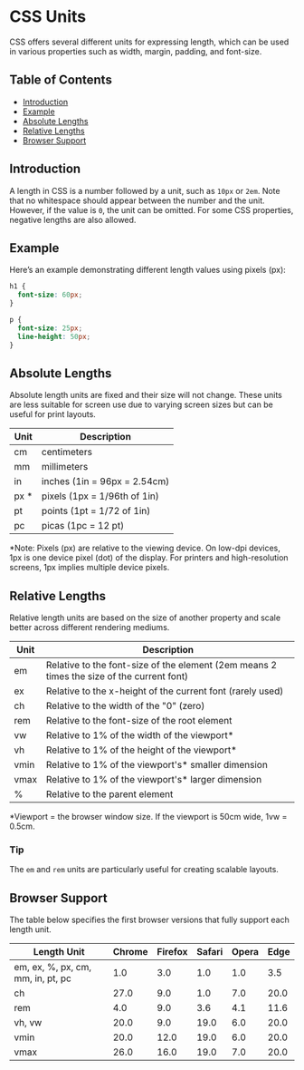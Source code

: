 # CSS Units
CSS offers several different units for expressing length, which can be used in various properties such as width, margin, padding, and font-size.
## Table of Contents
- [Introduction](#introduction)
- [Example](#example)
- [Absolute Lengths](#absolute-lengths)
- [Relative Lengths](#relative-lengths)
- [Browser Support](#browser-support)
## Introduction
A length in CSS is a number followed by a unit, such as `10px` or `2em`. Note that no whitespace should appear between the number and the unit. However, if the value is `0`, the unit can be omitted. For some CSS properties, negative lengths are also allowed.

## Example
Here’s an example demonstrating different length values using pixels (px):

```css
h1 {
  font-size: 60px;
}

p {
  font-size: 25px;
  line-height: 50px;
}
```

## Absolute Lengths
Absolute length units are fixed and their size will not change. These units are less suitable for screen use due to varying screen sizes but can be useful for print layouts.

| Unit | Description |
|------|-------------|
| cm   | centimeters |
| mm   | millimeters |
| in   | inches (1in = 96px = 2.54cm) |
| px * | pixels (1px = 1/96th of 1in) |
| pt   | points (1pt = 1/72 of 1in) |
| pc   | picas (1pc = 12 pt) |

*Note: Pixels (px) are relative to the viewing device. On low-dpi devices, 1px is one device pixel (dot) of the display. For printers and high-resolution screens, 1px implies multiple device pixels.

## Relative Lengths
Relative length units are based on the size of another property and scale better across different rendering mediums.

| Unit | Description |
|------|-------------|
| em   | Relative to the font-size of the element (2em means 2 times the size of the current font) |
| ex   | Relative to the x-height of the current font (rarely used) |
| ch   | Relative to the width of the "0" (zero) |
| rem  | Relative to the font-size of the root element |
| vw   | Relative to 1% of the width of the viewport* |
| vh   | Relative to 1% of the height of the viewport* |
| vmin | Relative to 1% of the viewport's* smaller dimension |
| vmax | Relative to 1% of the viewport's* larger dimension |
| %    | Relative to the parent element |

*Viewport = the browser window size. If the viewport is 50cm wide, 1vw = 0.5cm.

### Tip
The `em` and `rem` units are particularly useful for creating scalable layouts.

## Browser Support
The table below specifies the first browser versions that fully support each length unit.

| Length Unit | Chrome | Firefox | Safari | Opera | Edge |
|-------------|--------|---------|--------|-------|------|
| em, ex, %, px, cm, mm, in, pt, pc | 1.0 | 3.0 | 1.0 | 1.0 | 3.5 |
| ch | 27.0 | 9.0 | 1.0 | 7.0 | 20.0 |
| rem | 4.0 | 9.0 | 3.6 | 4.1 | 11.6 |
| vh, vw | 20.0 | 9.0 | 19.0 | 6.0 | 20.0 |
| vmin | 20.0 | 12.0 | 19.0 | 6.0 | 20.0 |
| vmax | 26.0 | 16.0 | 19.0 | 7.0 | 20.0 |
